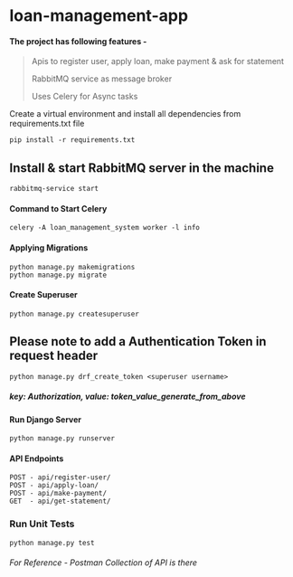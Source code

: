 # loan-management-app

#### The project has following features - 
> Apis to register user, apply loan, make payment & ask for statement
> 
> RabbitMQ service as message broker
>
> Uses Celery for Async tasks
>



Create a virtual environment and install all dependencies from requirements.txt file
```
pip install -r requirements.txt
```

## Install & start RabbitMQ server in the machine
```
rabbitmq-service start
```

#### Command to Start Celery
```
celery -A loan_management_system worker -l info
```

#### Applying Migrations
```
python manage.py makemigrations
python manage.py migrate
```

#### Create Superuser
```
python manage.py createsuperuser
```

## Please note to add a Authentication Token in request header
```
python manage.py drf_create_token <superuser username>
```
##### key: Authorization, value: token_value_generate_from_above

#### Run Django Server
```
python manage.py runserver
```

#### API Endpoints
```
POST - api/register-user/
POST - api/apply-loan/
POST - api/make-payment/
GET  - api/get-statement/
```
### Run Unit Tests
```
python manage.py test
```

###### For Reference - Postman Collection of API is there

